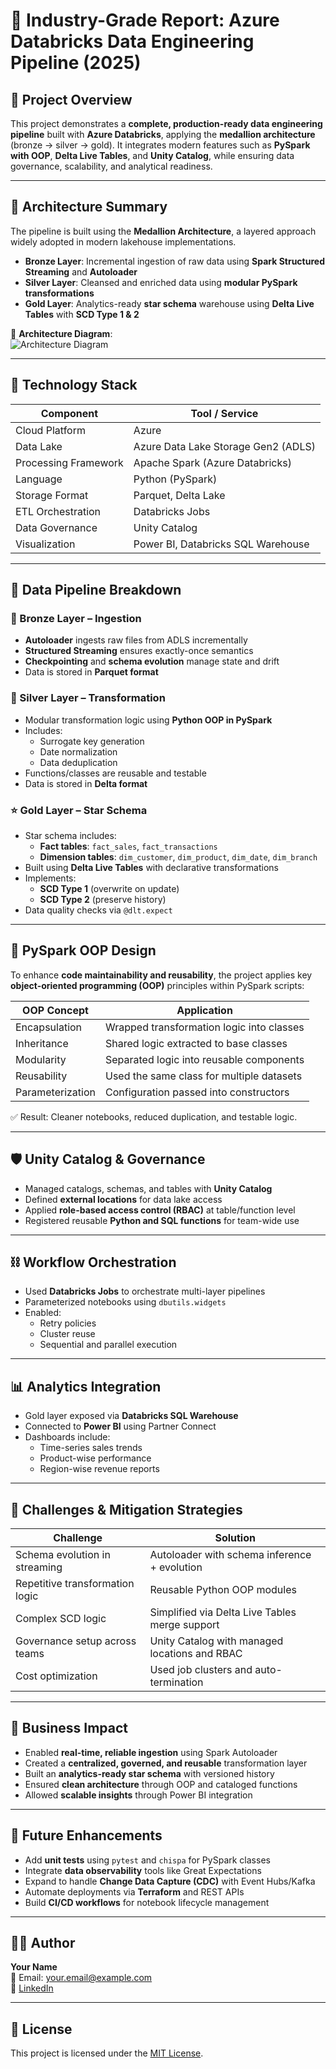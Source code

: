 # 📘 Industry-Grade Report: Azure Databricks Data Engineering Pipeline (2025)

## 🚀 Project Overview

This project demonstrates a **complete, production-ready data engineering pipeline** built with **Azure Databricks**, applying the **medallion architecture** (bronze → silver → gold). It integrates modern features such as **PySpark with OOP**, **Delta Live Tables**, and **Unity Catalog**, while ensuring data governance, scalability, and analytical readiness.

---

## 🧱 Architecture Summary

The pipeline is built using the **Medallion Architecture**, a layered approach widely adopted in modern lakehouse implementations.

- **Bronze Layer**: Incremental ingestion of raw data using **Spark Structured Streaming** and **Autoloader**
- **Silver Layer**: Cleansed and enriched data using **modular PySpark transformations**
- **Gold Layer**: Analytics-ready **star schema** warehouse using **Delta Live Tables** with **SCD Type 1 & 2**

📌 **Architecture Diagram**:  
![Architecture Diagram](./docs/architecture.png)

---

## 🔧 Technology Stack

| Component             | Tool / Service                          |
|-----------------------|------------------------------------------|
| Cloud Platform        | Azure                                    |
| Data Lake             | Azure Data Lake Storage Gen2 (ADLS)      |
| Processing Framework  | Apache Spark (Azure Databricks)          |
| Language              | Python (PySpark)                         |
| Storage Format        | Parquet, Delta Lake                      |
| ETL Orchestration     | Databricks Jobs                          |
| Data Governance       | Unity Catalog                            |
| Visualization         | Power BI, Databricks SQL Warehouse       |

---

## 🔄 Data Pipeline Breakdown

### 🔹 Bronze Layer – Ingestion
- **Autoloader** ingests raw files from ADLS incrementally
- **Structured Streaming** ensures exactly-once semantics
- **Checkpointing** and **schema evolution** manage state and drift
- Data is stored in **Parquet format**

### 🔸 Silver Layer – Transformation
- Modular transformation logic using **Python OOP in PySpark**
- Includes:
  - Surrogate key generation
  - Date normalization
  - Data deduplication
- Functions/classes are reusable and testable
- Data is stored in **Delta format**

### ⭐ Gold Layer – Star Schema
- Star schema includes:
  - **Fact tables**: `fact_sales`, `fact_transactions`
  - **Dimension tables**: `dim_customer`, `dim_product`, `dim_date`, `dim_branch`
- Built using **Delta Live Tables** with declarative transformations
- Implements:
  - **SCD Type 1** (overwrite on update)
  - **SCD Type 2** (preserve history)
- Data quality checks via `@dlt.expect`

---

## 🐍 PySpark OOP Design

To enhance **code maintainability and reusability**, the project applies key **object-oriented programming (OOP)** principles within PySpark scripts:

| OOP Concept   | Application                                |
|---------------|---------------------------------------------|
| Encapsulation | Wrapped transformation logic into classes  |
| Inheritance   | Shared logic extracted to base classes      |
| Modularity    | Separated logic into reusable components    |
| Reusability   | Used the same class for multiple datasets   |
| Parameterization | Configuration passed into constructors  |

✅ Result: Cleaner notebooks, reduced duplication, and testable logic.

---

## 🛡️ Unity Catalog & Governance

- Managed catalogs, schemas, and tables with **Unity Catalog**
- Defined **external locations** for data lake access
- Applied **role-based access control (RBAC)** at table/function level
- Registered reusable **Python and SQL functions** for team-wide use

---

## ⛓️ Workflow Orchestration

- Used **Databricks Jobs** to orchestrate multi-layer pipelines
- Parameterized notebooks using `dbutils.widgets`
- Enabled:
  - Retry policies
  - Cluster reuse
  - Sequential and parallel execution

---

## 📊 Analytics Integration

- Gold layer exposed via **Databricks SQL Warehouse**
- Connected to **Power BI** using Partner Connect
- Dashboards include:
  - Time-series sales trends
  - Product-wise performance
  - Region-wise revenue reports

---

## 🚧 Challenges & Mitigation Strategies

| Challenge                        | Solution |
|----------------------------------|----------|
| Schema evolution in streaming   | Autoloader with schema inference + evolution |
| Repetitive transformation logic | Reusable Python OOP modules |
| Complex SCD logic               | Simplified via Delta Live Tables merge support |
| Governance setup across teams  | Unity Catalog with managed locations and RBAC |
| Cost optimization               | Used job clusters and auto-termination |

---

## 💼 Business Impact

- Enabled **real-time, reliable ingestion** using Spark Autoloader
- Created a **centralized, governed, and reusable** transformation layer
- Built an **analytics-ready star schema** with versioned history
- Ensured **clean architecture** through OOP and cataloged functions
- Allowed **scalable insights** through Power BI integration

---

## 🔮 Future Enhancements

- Add **unit tests** using `pytest` and `chispa` for PySpark classes
- Integrate **data observability** tools like Great Expectations
- Expand to handle **Change Data Capture (CDC)** with Event Hubs/Kafka
- Automate deployments via **Terraform** and REST APIs
- Build **CI/CD workflows** for notebook lifecycle management

---

## 👨‍💻 Author

**Your Name**  
📧 Email: your.email@example.com  
🔗 [LinkedIn](https://linkedin.com/in/your-profile)

---

## 📄 License

This project is licensed under the [MIT License](./LICENSE).
